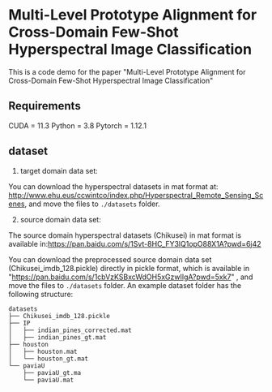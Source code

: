 # Multi-Level Prototype Alignment for Cross-Domain Few-Shot Hyperspectral Image Classification
This is a code demo for the paper "Multi-Level Prototype Alignment for Cross-Domain Few-Shot Hyperspectral Image Classification"

## Requirements
CUDA = 11.3
Python = 3.8
Pytorch = 1.12.1

## dataset
1. target domain data set:

You can download the hyperspectral datasets in mat format at: http://www.ehu.eus/ccwintco/index.php/Hyperspectral_Remote_Sensing_Scenes, and move the files to `./datasets` folder.

2. source domain data set:

The source domain  hyperspectral datasets (Chikusei) in mat format is available in:https://pan.baidu.com/s/1Svt-8HC_FY3lQ1opO88X1A?pwd=6j42 
 
You can download the preprocessed source domain data set (Chikusei_imdb_128.pickle) directly in pickle format, which is available in "https://pan.baidu.com/s/1cbVzKSBxcWdOH5xGzwIlgA?pwd=5xk7" , and move the files to `./datasets` folder.
An example dataset folder has the following structure:
```
datasets
├── Chikusei_imdb_128.pickle
├── IP
│   ├── indian_pines_corrected.mat
│   ├── indian_pines_gt.mat
├── houston
│   ├── houston.mat
│   └── houston_gt.mat
└── paviaU
    ├── paviaU_gt.ma
    └── paviaU.mat
```    
